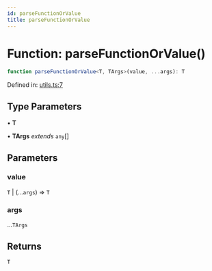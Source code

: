```yaml
---
id: parseFunctionOrValue
title: parseFunctionOrValue
---
```


<!-- DO NOT EDIT: this page is autogenerated from the type comments -->

# Function: parseFunctionOrValue()

```ts
function parseFunctionOrValue<T, TArgs>(value, ...args): T
```

Defined in: [utils.ts:7](https://github.com/tanstack/pacer/blob/main/packages/pacer/src/utils.ts#L7)

## Type Parameters

• **T**

• **TArgs** *extends* `any`[]

## Parameters

### value

`T` | (...`args`) => `T`

### args

...`TArgs`

## Returns

`T`
